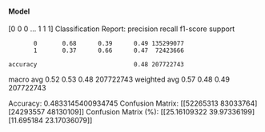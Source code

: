 #### Model
[0 0 0 ... 1 1 1]
Classification Report:
              precision    recall  f1-score   support

           0       0.68      0.39      0.49 135299077
           1       0.37      0.66      0.47  72423666

    accuracy                           0.48 207722743
   macro avg       0.52      0.53      0.48 207722743
weighted avg       0.57      0.48      0.49 207722743

Accuracy: 0.4833145400934745
Confusion Matrix:
[[52265313 83033764]
 [24293557 48130109]]
Confusion Matrix (%):
[[25.16109322 39.97336199]
 [11.695184   23.17036079]]
